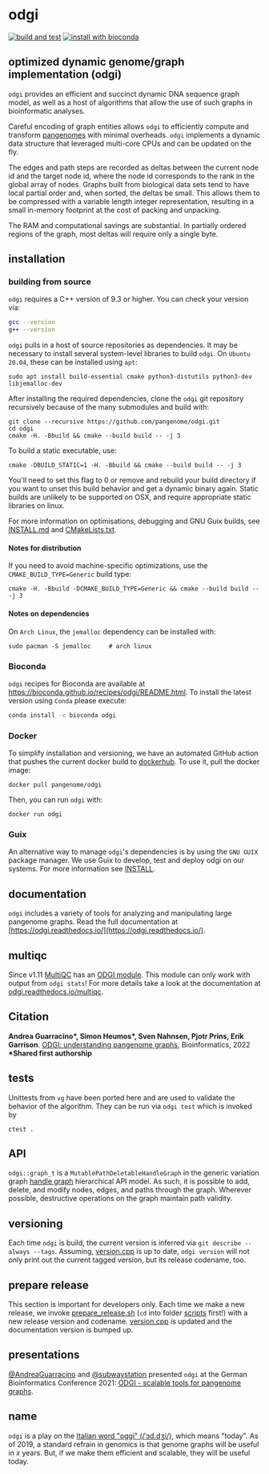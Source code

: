 # odgi

[![build and test](https://github.com/pangenome/odgi/actions/workflows/build_and_test_on_push.yml/badge.svg)](https://github.com/pangenome/odgi/actions/workflows/build_and_test_on_push.yml)
[![install with bioconda](https://img.shields.io/badge/install%20with-bioconda-brightgreen.svg?style=flat)](http://bioconda.github.io/recipes/odgi/README.html)

## optimized dynamic genome/graph implementation (odgi)

`odgi` provides an efficient and succinct dynamic DNA sequence graph model, as well as a host of algorithms that allow the use of such graphs in bioinformatic analyses.

Careful encoding of graph entities allows `odgi` to efficiently compute and transform [pangenomes](https://pangenome.github.io/) with minimal overheads.  `odgi` implements a dynamic data structure that leveraged multi-core CPUs and can be updated on the fly.

The edges and path steps are recorded as deltas between the current node id and the target node id, where the node id corresponds to the rank in the global array of nodes.
Graphs built from biological data sets tend to have local partial order and, when sorted, the deltas be small.
This allows them to be compressed with a variable length integer representation, resulting in a small in-memory footprint at the cost of packing and unpacking.

The RAM and computational savings are substantial. In partially ordered regions of the graph, most deltas will require only a single byte.

## installation

### building from source

`odgi` requires a C++ version of 9.3 or higher. You can check your version via:

``` bash
gcc --version
g++ --version
```

`odgi` pulls in a host of source repositories as dependencies. It may be necessary to install several system-level libraries to build `odgi`. On `Ubuntu 20.04`, these can be installed using `apt`:
```
sudo apt install build-essential cmake python3-distutils python3-dev libjemalloc-dev
```

After installing the required dependencies, clone the `odgi` git repository recursively because of the many submodules
and build with:

```
git clone --recursive https://github.com/pangenome/odgi.git
cd odgi
cmake -H. -Bbuild && cmake --build build -- -j 3
```

To build a static executable, use:

```
cmake -DBUILD_STATIC=1 -H. -Bbuild && cmake --build build -- -j 3
```

You'll need to set this flag to 0 or remove and rebuild your build directory if you want to unset this build behavior and get a dynamic binary again.
Static builds are unlikely to be supported on OSX, and require appropriate static libraries on linux.

For more information on optimisations, debugging and GNU Guix builds, see [INSTALL.md](./INSTALL.md) and [CMakeLists.txt](./CMakeLists.txt).

#### Notes for distribution

If you need to avoid machine-specific optimizations, use the `CMAKE_BUILD_TYPE=Generic` build type:

```shell
cmake -H. -Bbuild -DCMAKE_BUILD_TYPE=Generic && cmake --build build -- -j 3
```

#### Notes on dependencies

On `Arch Linux`, the `jemalloc` dependency can be installed with:

```
sudo pacman -S jemalloc     # arch linux
```

### Bioconda

`odgi` recipes for Bioconda are available at https://bioconda.github.io/recipes/odgi/README.html. To install the latest version using `Conda` please execute:

``` bash
conda install -c bioconda odgi
```


### Docker

To simplify installation and versioning, we have an automated GitHub action that pushes the current docker build to [dockerhub](https://hub.docker.com/r/pangenome/odgi).
To use it, pull the docker image:

```shell
docker pull pangenome/odgi
```

Then, you can run `odgi` with:

```shell
docker run odgi
```


### Guix

An alternative way to manage `odgi`'s dependencies is by using the `GNU GUIX` package manager. We use Guix to develop, test and deploy odgi on our systems.
For more information see [INSTALL](./INSTALL.md).


## documentation

`odgi` includes a variety of tools for analyzing and manipulating large pangenome graphs.
Read the full documentation at [https://odgi.readthedocs.io/](https://odgi.readthedocs.io/).

## multiqc

Since v1.11 [MultiQC](https://multiqc.info/) has an [ODGI module](https://multiqc.info/docs/#odgi). This module can only
work with output from `odgi stats`! For more details take a look at the documentation at [odgi.readthedocs.io/multiqc](https://odgi.readthedocs.io/en/latest/rst/multiqc.html).

## Citation
**Andrea Guarracino\*, Simon Heumos\*, Sven Nahnsen, Pjotr Prins, Erik Garrison**. [ODGI: understanding pangenome graphs](https://doi.org/10.1093/bioinformatics/btac308), Bioinformatics, 2022\
**\*Shared first authorship**

## tests

Unittests from `vg` have been ported here and are used to validate the behavior of the algorithm.
They can be run via `odgi test` which is invoked by

```
ctest .
```

## API

`odgi::graph_t` is a `MutablePathDeletableHandleGraph` in the generic variation graph [handle graph](https://github.com/vgteam/libhandlegraph) hierarchical API model.
As such, it is possible to add, delete, and modify nodes, edges, and paths through the graph.
Wherever possible, destructive operations on the graph maintain path validity.

## versioning
Each time `odgi` is build, the current version is inferred via `git describe --always --tags`. Assuming, [version.cpp](./src/version.cpp)
is up to date, `odgi version` will not only print out the current tagged version, but its release codename, too.

## prepare release
This section is important for developers only. Each time we make a new release, we invoke [prepare_release.sh](./scripts/prepare_release.sh) (`cd` into folder [scripts](./scripts) first!)
with a new release version and codename. [version.cpp](./src/version.cpp) is updated and the documentation version is bumped up.

## presentations

[@AndreaGuarracino](https://github.com/andreaguarracino) and [@subwaystation](https://github.com/subwaystation) presented `odgi` at the German Bioinformatics Conference 2021: [ODGI - scalable tools for pangenome graphs](https://docs.google.com/presentation/d/1d52kaiOqeH4db4LyMHn7YNjv-mBKvhY2t2zQMNvzgno/edit#slide=id.p).

## name

`odgi` is a play on the [Italian word "oggi" (/ˈɔd.dʒi/)](https://en.wiktionary.org/wiki/oggi), which means "today".
As of 2019, a standard refrain in genomics is that genome graphs will be useful in _x_ years.
But, if we make them efficient and scalable, they will be useful today.
